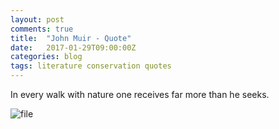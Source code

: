 ```yaml
---
layout: post
comments: true
title:  "John Muir - Quote"
date:   2017-01-29T09:00:00Z
categories: blog
tags: literature conservation quotes
---
```


In every walk with nature one receives far more than he seeks.

![file](https://img.tdevisscher.ca/images/blog/5c9cb427-2c3c-9b58-dbfb-5296bcf95fb6.jpg)